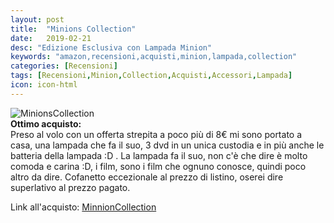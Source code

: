 ```yaml
---
layout: post
title:  "Minions Collection"
date:   2019-02-21
desc: "Edizione Esclusiva con Lampada Minion"
keywords: "amazon,recensioni,acquisti,minion,lampada,collection"
categories: [Recensioni]
tags: [Recensioni,Minion,Collection,Acquisti,Accessori,Lampada]
icon: icon-html
---
```


![MinionsCollection](https://images-na.ssl-images-amazon.com/images/I/51vXQmvupqL.jpg)<br>
**Ottimo acquisto:**<br>
Preso al volo con un offerta strepita a poco più di 8€ mi sono portato a casa, una lampada che fa il suo, 3 dvd in un unica custodia e in più anche le batteria della lampada :D . La lampada fa il suo, non c'è che dire è molto comoda e carina :D, i film, sono i film che ognuno conosce, quindi poco altro da dire. Cofanetto eccezionale al prezzo di listino, oserei dire superlativo al prezzo pagato.

Link all'acquisto: [MinnionCollection](https://amzn.to/2SUrL1v)
